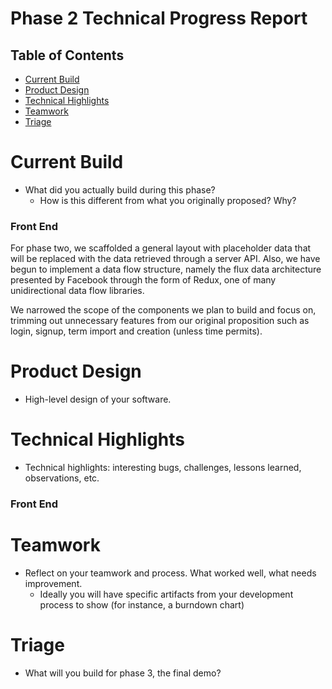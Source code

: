 # Phase 2 Technical Progress Report

## Table of Contents

- [Current Build](#current-build)
- [Product Design](#product-design)
- [Technical Highlights](#technical-highlights)
- [Teamwork](#teamwork)
- [Triage](#triage)

# Current Build

- What did you actually build during this phase?
    - How is this different from what you originally proposed? Why?

### Front End

For phase two, we scaffolded a general layout with placeholder data that will be replaced with the data retrieved through a server API. Also, we have begun to implement a data flow structure, namely the flux data architecture presented by Facebook through the form of Redux, one of many unidirectional data flow libraries.

We narrowed the scope of the components we plan to build and focus on, trimming out unnecessary features from our original proposition such as login, signup, term import and creation (unless time permits).

# Product Design
- High-level design of your software.

# Technical Highlights

- Technical highlights: interesting bugs, challenges, lessons learned, observations, etc.

### Front End



# Teamwork
- Reflect on your teamwork and process. What worked well, what  needs improvement.
    - Ideally you will have specific artifacts from your development process to show (for instance, a burndown chart)

# Triage
- What will you build for phase 3, the final demo?
